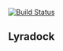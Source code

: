 [![Build Status](https://travis-ci.org/dgutman10/lyradock.svg?branch=master)](https://travis-ci.org/dgutman10/lyradock)

## Lyradock